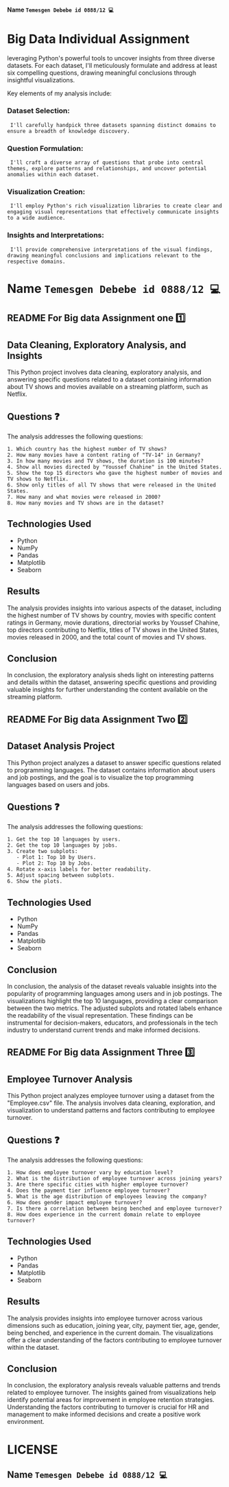 #### Name  ```Temesgen Debebe id 0888/12 💻```


# Big Data Individual Assignment 
 leveraging Python's powerful tools to uncover insights from three diverse datasets. For each dataset, I'll meticulously formulate and address at least six compelling questions, drawing meaningful conclusions through insightful visualizations.

Key elements of my analysis include:

### Dataset Selection:
``` I'll carefully handpick three datasets spanning distinct domains to ensure a breadth of knowledge discovery.```
### Question Formulation:
``` I'll craft a diverse array of questions that probe into central themes, explore patterns and relationships, and uncover potential anomalies within each dataset.```
### Visualization Creation: 
``` I'll employ Python's rich visualization libraries to create clear and engaging visual representations that effectively communicate insights to a wide audience.```
### Insights and Interpretations:
``` I'll provide comprehensive interpretations of the visual findings, drawing meaningful conclusions and implications relevant to the respective domains.```

 #  Name ``` Temesgen Debebe id 0888/12 💻 ```


## README For Big data Assignment one 1️⃣

## Data Cleaning, Exploratory Analysis, and Insights

This Python project involves data cleaning, exploratory analysis, and answering specific questions related to a dataset containing information about TV shows and movies available on a streaming platform, such as Netflix.

## Questions ❓

The analysis addresses the following questions:
```
1. Which country has the highest number of TV shows?
2. How many movies have a content rating of "TV-14" in Germany?
3. In how many movies and TV shows, the duration is 100 minutes?
4. Show all movies directed by "Youssef Chahine" in the United States.
5. Show the top 15 directors who gave the highest number of movies and TV shows to Netflix.
6. Show only titles of all TV shows that were released in the United States.
7. How many and what movies were released in 2000?
8. How many movies and TV shows are in the dataset?
```
## Technologies Used

- Python
- NumPy
- Pandas
- Matplotlib
- Seaborn

## Results
The analysis provides insights into various aspects of the dataset, including the highest number of TV shows by country, movies with specific content ratings in Germany, movie durations, directorial works by Youssef Chahine, top directors contributing to Netflix, titles of TV shows in the United States, movies released in 2000, and the total count of movies and TV shows.

## Conclusion
In conclusion, the exploratory analysis sheds light on interesting patterns and details within the dataset, answering specific questions and providing valuable insights for further understanding the content available on the streaming platform.
















## README For Big data Assignment Two 2️⃣


## Dataset Analysis Project

This Python project analyzes a dataset to answer specific questions related to programming languages. The dataset contains information about users and job postings, and the goal is to visualize the top programming languages based on users and jobs.

## Questions ❓

The analysis addresses the following questions:
```
1. Get the top 10 languages by users.
2. Get the top 10 languages by jobs.
3. Create two subplots:
   - Plot 1: Top 10 by Users.
   - Plot 2: Top 10 by Jobs.
4. Rotate x-axis labels for better readability.
5. Adjust spacing between subplots.
6. Show the plots.
```
## Technologies Used

- Python
- NumPy
- Pandas
- Matplotlib
- Seaborn


## Conclusion
In conclusion, the analysis of the dataset reveals valuable insights into the popularity of programming languages among users and in job postings. The visualizations highlight the top 10 languages, providing a clear comparison between the two metrics. The adjusted subplots and rotated labels enhance the readability of the visual representation. These findings can be instrumental for decision-makers, educators, and professionals in the tech industry to understand current trends and make informed decisions.




## README For Big data Assignment Three 3️⃣


## Employee Turnover Analysis

This Python project analyzes employee turnover using a dataset from the "Employee.csv" file. The analysis involves data cleaning, exploration, and visualization to understand patterns and factors contributing to employee turnover.

## Questions ❓

The analysis addresses the following questions:
```
1. How does employee turnover vary by education level?
2. What is the distribution of employee turnover across joining years?
3. Are there specific cities with higher employee turnover?
4. Does the payment tier influence employee turnover?
5. What is the age distribution of employees leaving the company?
6. How does gender impact employee turnover?
7. Is there a correlation between being benched and employee turnover?
8. How does experience in the current domain relate to employee turnover?
```
## Technologies Used

- Python
- Pandas
- Matplotlib
- Seaborn


## Results
The analysis provides insights into employee turnover across various dimensions such as education, joining year, city, payment tier, age, gender, being benched, and experience in the current domain. The visualizations offer a clear understanding of the factors contributing to employee turnover within the dataset.

## Conclusion
In conclusion, the exploratory analysis reveals valuable patterns and trends related to employee turnover. The insights gained from visualizations help identify potential areas for improvement in employee retention strategies. Understanding the factors contributing to turnover is crucial for HR and management to make informed decisions and create a positive work environment.
# LICENSE 
## Name  ```Temesgen Debebe id 0888/12 💻```

